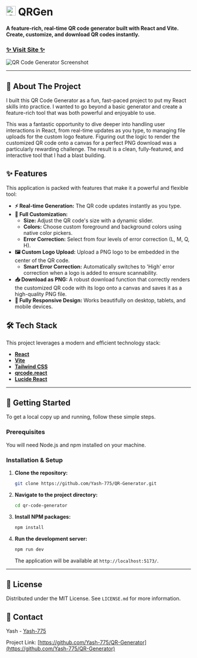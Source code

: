 # <img width="26" height="26" alt="QRGen Logo" src="https://github.com/user-attachments/assets/ff7dd330-7b88-4754-b629-368dbb475b99" /> QRGen

**A feature-rich, real-time QR code generator built with React and Vite. Create, customize, and download QR codes instantly.**

### [✨ Visit Site ✨](https://qrgen-yash.netlify.app/)

![QR Code Generator Screenshot](https://github.com/user-attachments/assets/ba4cdf01-6a6f-4557-98ad-f35268b59a60)

---

## 📖 About The Project

I built this QR Code Generator as a fun, fast-paced project to put my React skills into practice. I wanted to go beyond a basic generator and create a feature-rich tool that was both powerful and enjoyable to use. 

This was a fantastic opportunity to dive deeper into handling user interactions in React, from real-time updates as you type, to managing file uploads for the custom logo feature. Figuring out the logic to render the customized QR code onto a canvas for a perfect PNG download was a particularly rewarding challenge. The result is a clean, fully-featured, and interactive tool that I had a blast building.

## ✨ Features

This application is packed with features that make it a powerful and flexible tool:

* **⚡ Real-time Generation:** The QR code updates instantly as you type.
* **🎨 Full Customization:**
    * **Size:** Adjust the QR code's size with a dynamic slider.
    * **Colors:** Choose custom foreground and background colors using native color pickers.
    * **Error Correction:** Select from four levels of error correction (L, M, Q, H).
* **🖼️ Custom Logo Upload:** Upload a PNG logo to be embedded in the center of the QR code.
    * **Smart Error Correction:** Automatically switches to 'High' error correction when a logo is added to ensure scannability.
* **📥 Download as PNG:** A robust download function that correctly renders the customized QR code with its logo onto a canvas and saves it as a high-quality PNG file.
* **📱 Fully Responsive Design:** Works beautifully on desktop, tablets, and mobile devices.

## 🛠️ Tech Stack

This project leverages a modern and efficient technology stack:

* **[React](https://reactjs.org/)** 
* **[Vite](https://vitejs.dev/)** 
* **[Tailwind CSS](https://tailwindcss.com/)** 
* **[qrcode.react](https://github.com/zpao/qrcode.react)** 
* **[Lucide React](https://lucide.dev/)**

---

## 🚀 Getting Started

To get a local copy up and running, follow these simple steps.

### Prerequisites

You will need Node.js and npm installed on your machine.

### Installation & Setup

1.  **Clone the repository:**
    ```sh
    git clone https://github.com/Yash-775/QR-Generator.git
    ```
2.  **Navigate to the project directory:**
    ```sh
    cd qr-code-generator
    ```
3.  **Install NPM packages:**
    ```sh
    npm install
    ```
4.  **Run the development server:**
    ```sh
    npm run dev
    ```
    The application will be available at `http://localhost:5173/`.

---

## 📄 License

Distributed under the MIT License. See `LICENSE.md` for more information.

## 👤 Contact

Yash - [Yash-775](https://github.com/Yash-775)

Project Link: [https://github.com/Yash-775/QR-Generator](https://github.com/Yash-775/QR-Generator)
